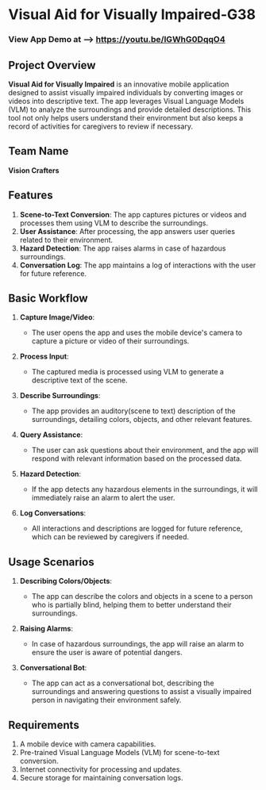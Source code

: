 # Visual Aid for Visually Impaired-G38
### View App Demo at --> https://youtu.be/lGWhG0DqqO4
## Project Overview
**Visual Aid for Visually Impaired** is an innovative mobile application designed to assist visually impaired individuals by converting images or videos into descriptive text. The app leverages Visual Language Models (VLM) to analyze the surroundings and provide detailed descriptions. This tool not only helps users understand their environment but also keeps a record of activities for caregivers to review if necessary.

## Team Name
**Vision Crafters**

## Features
1. **Scene-to-Text Conversion**: The app captures pictures or videos and processes them using VLM to describe the surroundings.
2. **User Assistance**: After processing, the app answers user queries related to their environment.
3. **Hazard Detection**: The app raises alarms in case of hazardous surroundings.
4. **Conversation Log**: The app maintains a log of interactions with the user for future reference.

## Basic Workflow

1. **Capture Image/Video**:
    - The user opens the app and uses the mobile device's camera to capture a picture or video of their surroundings.
  
2. **Process Input**:
    - The captured media is processed using VLM to generate a descriptive text of the scene.

3. **Describe Surroundings**:
    - The app provides an auditory(scene to text) description of the surroundings, detailing colors, objects, and other relevant features.

4. **Query Assistance**:
    - The user can ask questions about their environment, and the app will respond with relevant information based on the processed data.

5. **Hazard Detection**:
    - If the app detects any hazardous elements in the surroundings, it will immediately raise an alarm to alert the user.

6. **Log Conversations**:
    - All interactions and descriptions are logged for future reference, which can be reviewed by caregivers if needed.

## Usage Scenarios
1. **Describing Colors/Objects**:
    - The app can describe the colors and objects in a scene to a person who is partially blind, helping them to better understand their surroundings.

2. **Raising Alarms**:
    - In case of hazardous surroundings, the app will raise an alarm to ensure the user is aware of potential dangers.

3. **Conversational Bot**:
    - The app can act as a conversational bot, describing the surroundings and answering questions to assist a visually impaired person in navigating their environment safely.

## Requirements
1. A mobile device with camera capabilities.
2. Pre-trained Visual Language Models (VLM) for scene-to-text conversion.
3. Internet connectivity for processing and updates.
4. Secure storage for maintaining conversation logs.



